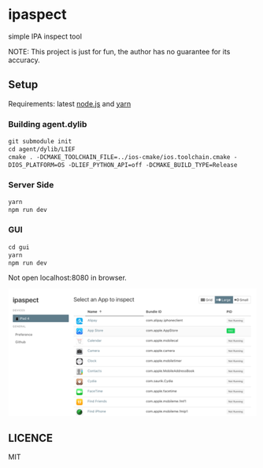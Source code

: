 # ipaspect

simple IPA inspect tool

NOTE: This project is just for fun, the author has no guarantee for its accuracy.

## Setup

Requirements: latest [node.js](https://nodejs.org/) and [yarn](https://yarnpkg.com/)

### Building agent.dylib

```shell
git submodule init
cd agent/dylib/LIEF
cmake . -DCMAKE_TOOLCHAIN_FILE=../ios-cmake/ios.toolchain.cmake -DIOS_PLATFORM=OS -DLIEF_PYTHON_API=off -DCMAKE_BUILD_TYPE=Release
```

### Server Side

```shell
yarn
npm run dev
```

### GUI

```shell
cd gui
yarn
npm run dev
```

Not open localhost:8080 in browser.

![Home](screen.png)

## LICENCE

MIT
